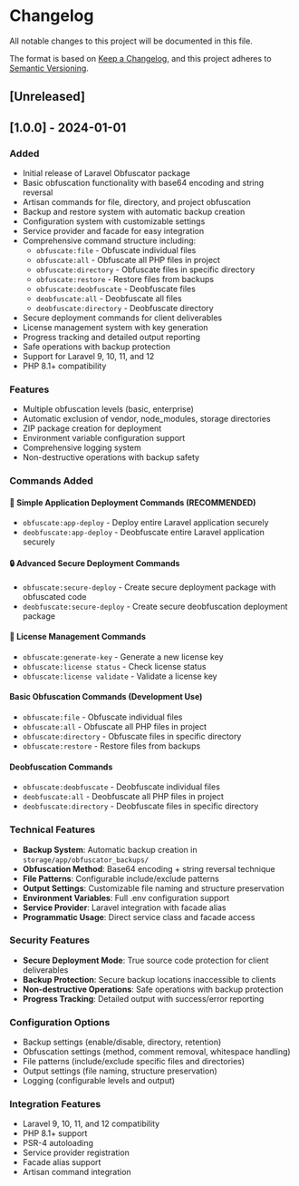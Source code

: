 # Changelog

All notable changes to this project will be documented in this file.

The format is based on [Keep a Changelog](https://keepachangelog.com/en/1.0.0/),
and this project adheres to [Semantic Versioning](https://semver.org/spec/v2.0.0.html).

## [Unreleased]

## [1.0.0] - 2024-01-01

### Added
- Initial release of Laravel Obfuscator package
- Basic obfuscation functionality with base64 encoding and string reversal
- Artisan commands for file, directory, and project obfuscation
- Backup and restore system with automatic backup creation
- Configuration system with customizable settings
- Service provider and facade for easy integration
- Comprehensive command structure including:
  - `obfuscate:file` - Obfuscate individual files
  - `obfuscate:all` - Obfuscate all PHP files in project
  - `obfuscate:directory` - Obfuscate files in specific directory
  - `obfuscate:restore` - Restore files from backups
  - `obfuscate:deobfuscate` - Deobfuscate files
  - `deobfuscate:all` - Deobfuscate all files
  - `deobfuscate:directory` - Deobfuscate directory
- Secure deployment commands for client deliverables
- License management system with key generation
- Progress tracking and detailed output reporting
- Safe operations with backup protection
- Support for Laravel 9, 10, 11, and 12
- PHP 8.1+ compatibility

### Features
- Multiple obfuscation levels (basic, enterprise)
- Automatic exclusion of vendor, node_modules, storage directories
- ZIP package creation for deployment
- Environment variable configuration support
- Comprehensive logging system
- Non-destructive operations with backup safety

### Commands Added

#### 🚀 Simple Application Deployment Commands (RECOMMENDED)
- `obfuscate:app-deploy` - Deploy entire Laravel application securely
- `deobfuscate:app-deploy` - Deobfuscate entire Laravel application securely

#### 🔒 Advanced Secure Deployment Commands
- `obfuscate:secure-deploy` - Create secure deployment package with obfuscated code
- `deobfuscate:secure-deploy` - Create secure deobfuscation deployment package

#### 🔑 License Management Commands
- `obfuscate:generate-key` - Generate a new license key
- `obfuscate:license status` - Check license status
- `obfuscate:license validate` - Validate a license key

#### Basic Obfuscation Commands (Development Use)
- `obfuscate:file` - Obfuscate individual files
- `obfuscate:all` - Obfuscate all PHP files in project
- `obfuscate:directory` - Obfuscate files in specific directory
- `obfuscate:restore` - Restore files from backups

#### Deobfuscation Commands
- `obfuscate:deobfuscate` - Deobfuscate individual files
- `deobfuscate:all` - Deobfuscate all PHP files in project
- `deobfuscate:directory` - Deobfuscate files in specific directory

### Technical Features
- **Backup System**: Automatic backup creation in `storage/app/obfuscator_backups/`
- **Obfuscation Method**: Base64 encoding + string reversal technique
- **File Patterns**: Configurable include/exclude patterns
- **Output Settings**: Customizable file naming and structure preservation
- **Environment Variables**: Full .env configuration support
- **Service Provider**: Laravel integration with facade alias
- **Programmatic Usage**: Direct service class and facade access

### Security Features
- **Secure Deployment Mode**: True source code protection for client deliverables
- **Backup Protection**: Secure backup locations inaccessible to clients
- **Non-destructive Operations**: Safe operations with backup protection
- **Progress Tracking**: Detailed output with success/error reporting

### Configuration Options
- Backup settings (enable/disable, directory, retention)
- Obfuscation settings (method, comment removal, whitespace handling)
- File patterns (include/exclude specific files and directories)
- Output settings (file naming, structure preservation)
- Logging (configurable levels and output)

### Integration Features
- Laravel 9, 10, 11, and 12 compatibility
- PHP 8.1+ support
- PSR-4 autoloading
- Service provider registration
- Facade alias support
- Artisan command integration
